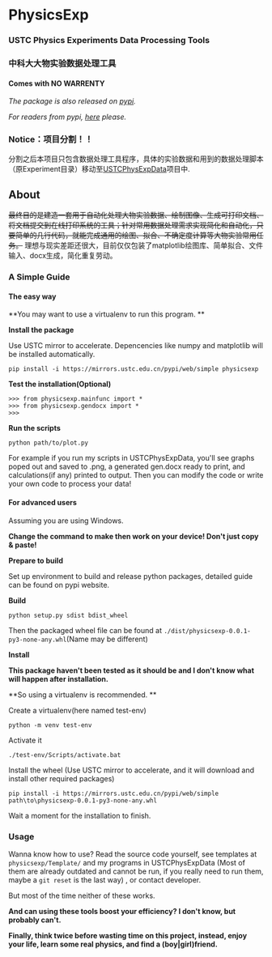 # PhysicsExp
### USTC Physics Experiments Data Processing Tools

### 中科大大物实验数据处理工具

#### Comes with NO WARRENTY

*The package is also released on [pypi](https://pypi.org/project/physicsexp/).*

*For readers from pypi, [here](https://github.com/ustcpetergu/PhysicsExp) please.*

### Notice：项目分割！！

分割之后本项目只包含数据处理工具程序，具体的实验数据和用到的数据处理脚本（原Experiment目录）移动至[USTCPhysExpData](https://github.com/ustcpetergu/USTCPhysExpData)项目中.

## About

~~最终目的是建造一套用于自动化处理大物实验数据、绘制图像、生成可打印文档、将文档提交到在线打印系统的工具；针对常用数据处理需求实现简化和自动化，只要简单的几行代码，就能完成通用的绘图、拟合、不确定度计算等大物实验常用任务。~~
理想与现实差距还很大，目前仅仅包装了matplotlib绘图库、简单拟合、文件输入、docx生成，简化重复劳动。

### A Simple Guide

#### The easy way 

**You may want to use a virtualenv to run this program. **

**Install the package**

 Use USTC mirror to accelerate. Depencencies like numpy and matplotlib will be installed automatically. 

```
pip install -i https://mirrors.ustc.edu.cn/pypi/web/simple physicsexp
```

**Test the installation(Optional)**

```
>>> from physicsexp.mainfunc import *
>>> from physicsexp.gendocx import *
>>>
```

**Run the scripts**

```
python path/to/plot.py
```

For example if you run my scripts in USTCPhysExpData, you'll see graphs poped out and saved to .png, a generated gen.docx ready to print, and calculations(if any) printed to output. Then you can modify the code or write your own code to process your data!

#### For advanced users 

Assuming you are using Windows.

**Change the command to make then work on your device! Don't just copy & paste!**

 **Prepare to build**

Set up environment to build and release python packages, detailed guide can be found on pypi website. 

**Build**

```
python setup.py sdist bdist_wheel
```

Then the packaged wheel file can be found at `./dist/physicsexp-0.0.1-py3-none-any.whl`(Name may be different)

**Install**

**This package haven't been tested as it should be and I don't know what will happen after installation.**

**So using a virtualenv is recommended. **

Create a virtualenv(here named test-env)

```
python -m venv test-env
```

Activate it

```
./test-env/Scripts/activate.bat
```

Install the wheel (Use USTC mirror to accelerate, and it will download and install other required packages)

```
pip install -i https://mirrors.ustc.edu.cn/pypi/web/simple path\to\physicsexp-0.0.1-py3-none-any.whl
```

Wait a moment for the installation to finish.

### Usage

Wanna know how to use? Read the source code yourself, see templates at `physicsexp/Template/` and my programs in USTCPhysExpData (Most of them are already outdated and cannot be run, if you really need to run them, maybe a `git reset` is the last way) , or contact developer.

But most of the time neither of these works. 

**And can using these tools boost your efficiency? I don't know, but probably can't.**

**Finally, think twice before wasting time on this project, instead, enjoy your life, learn some real physics, and find a (boy|girl)friend.**

